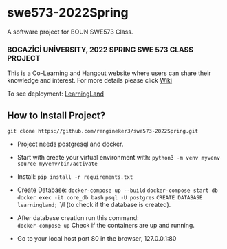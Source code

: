 # swe573-2022Spring
A software project for BOUN SWE573 Class. 

### BOGAZİCİ UNİVERSITY, 2022 SPRING SWE 573 CLASS PROJECT

This is a Co-Learning and Hangout website where users can share their knowledge and interest. For more details please click [Wiki](https://github.com/rengineker3/swe573-2022Spring/wiki) 

To see deployment: [LearningLand](http://ec2-3-92-141-216.compute-1.amazonaws.com) 
  
 ## How to Install Project? 
 
 `git clone https://github.com/rengineker3/swe573-2022Spring.git`

* Project needs postgresql and docker. 
* Start with create your virtual environment with:
`python3 -m venv myvenv`
`source myvenv/bin/activate`  
* Install: `pip install -r requirements.txt`
* Create Database: 
`docker-compose up --build`
`docker-compose start db` 
`docker exec -it core_db bash`
`psql -U postgres`
`CREATE DATABASE learningland;`
`/l  (to check if the database is created).

* After database creation run this command:  
`docker-compose up` Check if the containers are up and running.
* Go to your local host port 80 in the browser, 127.0.0.1:80

 
 

